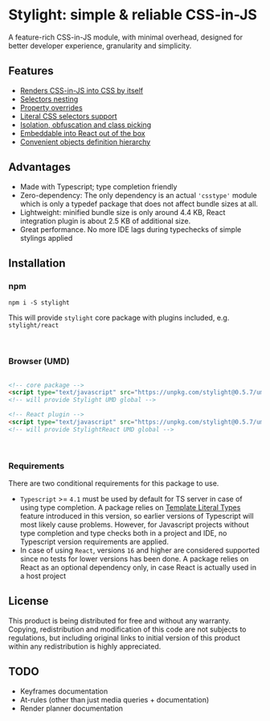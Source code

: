 # Stylight: simple & reliable CSS-in-JS

A feature-rich CSS-in-JS module, with minimal overhead, designed for better developer experience, granularity and simplicity.

## Features

- [Renders CSS-in-JS into CSS by itself](https://github.com/zelbov/stylight/blob/main/doc/Rendering.md)
- [Selectors nesting](https://github.com/zelbov/stylight/blob/main/doc/Nesting.md)
- [Property overrides](https://github.com/zelbov/stylight/blob/main/doc/Overrides.md)
- [Literal CSS selectors support](https://github.com/zelbov/stylight/blob/main/doc/Literals.md)
- [Isolation, obfuscation and class picking](https://github.com/zelbov/stylight/blob/main/doc/Stylesheets.md)
- [Embeddable into React out of the box](https://github.com/zelbov/stylight/blob/main/doc/React.md)
- [Convenient objects definition hierarchy](https://github.com/zelbov/stylight/blob/main/doc/Hierarchy.md)

## Advantages

- Made with Typescript; type completion friendly
- Zero-dependency: The only dependency is an actual `'csstype'` module which is only a typedef package that does not affect bundle sizes at all.
- Lightweight: minified bundle size is only around 4.4 KB, React integration plugin is about 2.5 KB of additional size.
- Great performance. No more IDE lags during typechecks of simple stylings applied

## Installation

### npm

`npm i -S stylight`

This will provide `stylight` core package with plugins included, e.g. `stylight/react`

</br>

### Browser (UMD)

```HTML

<!-- core package -->
<script type="text/javascript" src="https://unpkg.com/stylight@0.5.7/umd/stylight.min.js"></script>
<!-- will provide Stylight UMD global -->

<!-- React plugin -->
<script type="text/javascript" src="https://unpkg.com/stylight@0.5.7/umd/stylight.react.min.js"></script>
<!-- will provide StylightReact UMD global -->


```

</br>

### Requirements

There are two conditional requirements for this package to use.

- `Typescript` >= `4.1` must be used by default for TS server in case of using type completion. A package relies on [Template Literal Types](https://www.typescriptlang.org/docs/handbook/release-notes/typescript-4-1.html#template-literal-types) feature introduced in this version, so earlier versions of Typescript will most likely cause problems. However, for Javascript projects without type completion and type checks both in a project and IDE, no Typescript version requirements are applied.
- In case of using `React`, versions `16` and higher are considered supported since no tests for lower versions has been done. A package relies on React as an optional dependency only, in case React is actually used in a host project

## License

This product is being distributed for free and without any warranty. Copying, redistribution and modification of this code are not subjects to regulations, but including original links to initial version of this product within any redistribution is highly appreciated.

## TODO

- Keyframes documentation
- At-rules (other than just media queries + documentation)
- Render planner documentation
